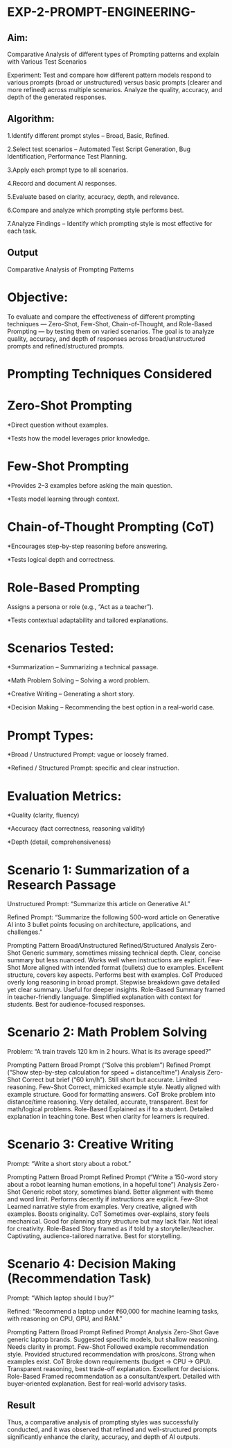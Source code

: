 # EXP-2-PROMPT-ENGINEERING-

## Aim: 
Comparative Analysis of different types of Prompting patterns and explain with Various Test Scenarios

Experiment:
Test and compare how different pattern models respond to various prompts (broad or unstructured) versus basic prompts (clearer and more refined) across multiple scenarios. 
Analyze the quality, accuracy, and depth of the generated responses.


## Algorithm:
1.Identify different prompt styles – Broad, Basic, Refined.

2.Select test scenarios – Automated Test Script Generation, Bug Identification, Performance Test Planning.

3.Apply each prompt type to all scenarios.

4.Record and document AI responses.

5.Evaluate based on clarity, accuracy, depth, and relevance.

6.Compare and analyze which prompting style performs best.

7.Analyze Findings – Identify which prompting style is most effective for each task.

## Output
Comparative Analysis of Prompting Patterns

# Objective:

To evaluate and compare the effectiveness of different prompting techniques — Zero-Shot, Few-Shot, Chain-of-Thought, and Role-Based Prompting — by testing them on varied scenarios. The goal is to analyze quality, accuracy, and depth of responses across broad/unstructured prompts and refined/structured prompts.

# Prompting Techniques Considered

# Zero-Shot Prompting

*Direct question without examples.

*Tests how the model leverages prior knowledge.

# Few-Shot Prompting

*Provides 2–3 examples before asking the main question.

*Tests model learning through context.

# Chain-of-Thought Prompting (CoT)

*Encourages step-by-step reasoning before answering.

*Tests logical depth and correctness.

# Role-Based Prompting

Assigns a persona or role (e.g., “Act as a teacher”).

*Tests contextual adaptability and tailored explanations.

# Scenarios Tested:

*Summarization – Summarizing a technical passage.

*Math Problem Solving – Solving a word problem.

*Creative Writing – Generating a short story.

*Decision Making – Recommending the best option in a real-world case.

# Prompt Types:

*Broad / Unstructured Prompt: vague or loosely framed.

*Refined / Structured Prompt: specific and clear instruction.

# Evaluation Metrics:

*Quality (clarity, fluency)

*Accuracy (fact correctness, reasoning validity)

*Depth (detail, comprehensiveness)

# Scenario 1: Summarization of a Research Passage

Unstructured Prompt: “Summarize this article on Generative AI.”

Refined Prompt: “Summarize the following 500-word article on Generative AI into 3 bullet points focusing on architecture, applications, and challenges.”

Prompting Pattern	Broad/Unstructured	Refined/Structured	Analysis
Zero-Shot	Generic summary, sometimes missing technical depth.	Clear, concise summary but less nuanced.	Works well when instructions are explicit.
Few-Shot	More aligned with intended format (bullets) due to examples.	Excellent structure, covers key aspects.	Performs best with examples.
CoT	Produced overly long reasoning in broad prompt.	Stepwise breakdown gave detailed yet clear summary.	Useful for deeper insights.
Role-Based	Summary framed in teacher-friendly language.	Simplified explanation with context for students.	Best for audience-focused responses.

# Scenario 2: Math Problem Solving

Problem: “A train travels 120 km in 2 hours. What is its average speed?”

Prompting Pattern	Broad Prompt (“Solve this problem”)	Refined Prompt (“Show step-by-step calculation for speed = distance/time”)	Analysis
Zero-Shot	Correct but brief (“60 km/h”).	Still short but accurate.	Limited reasoning.
Few-Shot	Correct, mimicked example style.	Neatly aligned with example structure.	Good for formatting answers.
CoT	Broke problem into distance/time reasoning.	Very detailed, accurate, transparent.	Best for math/logical problems.
Role-Based	Explained as if to a student.	Detailed explanation in teaching tone.	Best when clarity for learners is required.

# Scenario 3: Creative Writing

Prompt: “Write a short story about a robot.”

Prompting Pattern	Broad Prompt	Refined Prompt (“Write a 150-word story about a robot learning human emotions, in a hopeful tone”)	Analysis
Zero-Shot	Generic robot story, sometimes bland.	Better alignment with theme and word limit.	Performs decently if instructions are explicit.
Few-Shot	Learned narrative style from examples.	Very creative, aligned with examples.	Boosts originality.
CoT	Sometimes over-explains, story feels mechanical.	Good for planning story structure but may lack flair.	Not ideal for creativity.
Role-Based	Story framed as if told by a storyteller/teacher.	Captivating, audience-tailored narrative.	Best for storytelling.

# Scenario 4: Decision Making (Recommendation Task)

Prompt: “Which laptop should I buy?”

Refined: “Recommend a laptop under ₹60,000 for machine learning tasks, with reasoning on CPU, GPU, and RAM.”

Prompting Pattern	Broad Prompt	Refined Prompt	Analysis
Zero-Shot	Gave generic laptop brands.	Suggested specific models, but shallow reasoning.	Needs clarity in prompt.
Few-Shot	Followed example recommendation style.	Provided structured recommendation with pros/cons.	Strong when examples exist.
CoT	Broke down requirements (budget → CPU → GPU).	Transparent reasoning, best trade-off explanation.	Excellent for decisions.
Role-Based	Framed recommendation as a consultant/expert.	Detailed with buyer-oriented explanation.	Best for real-world advisory tasks.

## Result
Thus, a comparative analysis of prompting styles was successfully conducted, and it was observed that refined and well-structured prompts significantly enhance the clarity, accuracy, and depth of AI outputs.
